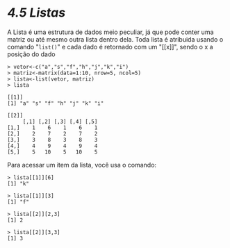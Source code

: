 <h1><b><i>4.5 Listas</i></b></h1>
<p>A Lista é uma estrutura de dados meio peculiar, já que pode conter uma matriz ou até mesmo outra lista dentro dela. Toda lista é atribuida usando o comando "<code>list()</code>" e cada dado é retornado com um "[[x]]", sendo o x  a posição do dado</p>

    > vetor<-c("a","s","f","h","j","k","i")
    > matriz<-matrix(data=1:10, nrow=5, ncol=5)
    > lista<-list(vetor, matriz)
    > lista

    [[1]]
    [1] "a" "s" "f" "h" "j" "k" "i"

    [[2]]
         [,1] [,2] [,3] [,4] [,5]
    [1,]    1    6    1    6    1
    [2,]    2    7    2    7    2
    [3,]    3    8    3    8    3
    [4,]    4    9    4    9    4
    [5,]    5   10    5   10    5

<p>Para acessar um item da lista, você usa o comando: </p>

    > lista[[1]][6]
    [1] "k"
    
    > lista[[1]][3]
    [1] "f"
    
    > lista[[2]][2,3]
    [1] 2
    
    > lista[[2]][3,3]
    [1] 3